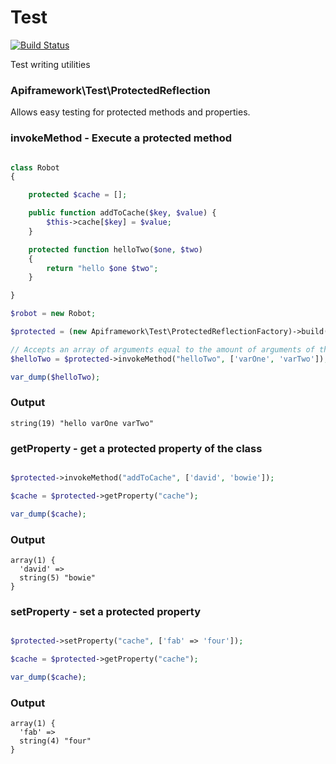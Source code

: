Test
====

[![Build Status](https://api.travis-ci.org/apiframework/Test.svg?branch=master)](https://travis-ci.org/apiframework/Test)

Test writing utilities

### Apiframework\Test\ProtectedReflection

Allows easy testing for protected methods and properties.

### invokeMethod - Execute a protected method

```php

class Robot
{

    protected $cache = [];

    public function addToCache($key, $value) {
        $this->cache[$key] = $value;
    }

    protected function helloTwo($one, $two)
    {
        return "hello $one $two";
    }

}

$robot = new Robot;

$protected = (new Apiframework\Test\ProtectedReflectionFactory)->build($robot);

// Accepts an array of arguments equal to the amount of arguments of the method
$helloTwo = $protected->invokeMethod("helloTwo", ['varOne', 'varTwo']);

var_dump($helloTwo);

```

### Output

```
string(19) "hello varOne varTwo"
```

### getProperty - get a protected property of the class

```php

$protected->invokeMethod("addToCache", ['david', 'bowie']);

$cache = $protected->getProperty("cache");

var_dump($cache);
```

### Output

```
array(1) {
  'david' =>
  string(5) "bowie"
}
```

### setProperty - set a protected property

```php

$protected->setProperty("cache", ['fab' => 'four']);

$cache = $protected->getProperty("cache");

var_dump($cache);

```

### Output

```
array(1) {
  'fab' =>
  string(4) "four"
}
